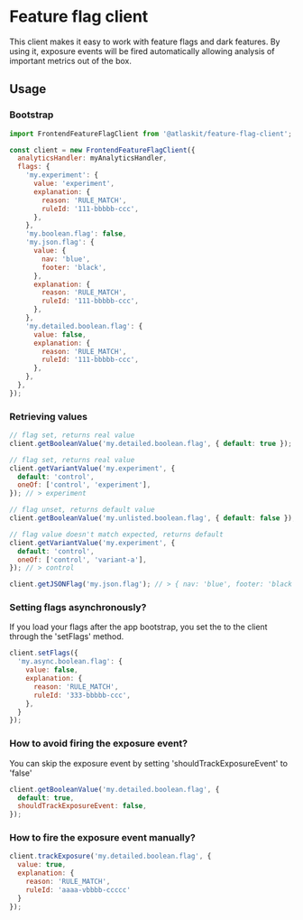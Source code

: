 # Feature flag client

This client makes it easy to work with feature flags and dark features.
By using it, exposure events will be fired automatically allowing analysis of important metrics out of the box.

## Usage

### Bootstrap

```javascript
import FrontendFeatureFlagClient from '@atlaskit/feature-flag-client';

const client = new FrontendFeatureFlagClient({
  analyticsHandler: myAnalyticsHandler,
  flags: {
    'my.experiment': {
      value: 'experiment',
      explanation: {
        reason: 'RULE_MATCH',
        ruleId: '111-bbbbb-ccc',
      },
    },
    'my.boolean.flag': false,
    'my.json.flag': {
      value: {
        nav: 'blue',
        footer: 'black',
      },
      explanation: {
        reason: 'RULE_MATCH',
        ruleId: '111-bbbbb-ccc',
      },
    },
    'my.detailed.boolean.flag': {
      value: false,
      explanation: {
        reason: 'RULE_MATCH',
        ruleId: '111-bbbbb-ccc',
      },
    },
  },
});
```

### Retrieving values

```javascript
// flag set, returns real value
client.getBooleanValue('my.detailed.boolean.flag', { default: true }); // > false

// flag set, returns real value
client.getVariantValue('my.experiment', {
  default: 'control',
  oneOf: ['control', 'experiment'],
}); // > experiment

// flag unset, returns default value
client.getBooleanValue('my.unlisted.boolean.flag', { default: false }); // > false

// flag value doesn't match expected, returns default
client.getVariantValue('my.experiment', {
  default: 'control',
  oneOf: ['control', 'variant-a'],
}); // > control

client.getJSONFlag('my.json.flag'); // > { nav: 'blue', footer: 'black' }
```

### Setting flags asynchronously?
If you load your flags after the app bootstrap, you set the to the client through the 'setFlags' method.

```javascript
client.setFlags({
  'my.async.boolean.flag': {
    value: false,
    explanation: {
      reason: 'RULE_MATCH',
      ruleId: '333-bbbbb-ccc',
    },
  }
});
```

### How to avoid firing the exposure event?
You can skip the exposure event by setting 'shouldTrackExposureEvent' to 'false'

```javascript
client.getBooleanValue('my.detailed.boolean.flag', {
  default: true,
  shouldTrackExposureEvent: false,
});
```

### How to fire the exposure event manually?

```javascript
client.trackExposure('my.detailed.boolean.flag', {
  value: true,
  explanation: {
    reason: 'RULE_MATCH',
    ruleId: 'aaaa-vbbbb-ccccc'
  }
});
```
